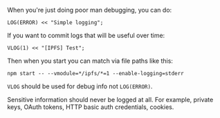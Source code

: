 When you're just doing poor man debugging, you can do:

`LOG(ERROR) << "Simple logging";`

If you want to commit logs that will be useful over time:

`VLOG(1) << "[IPFS] Test";`


Then when you start you can match via file paths like this:

```
npm start -- --vmodule=*/ipfs/*=1 --enable-logging=stderr
```

`VLOG` should be used for debug info not `LOG(ERROR)`.

Sensitive information should never be logged at all. For example, private keys, OAuth tokens, HTTP basic auth credentials, cookies.